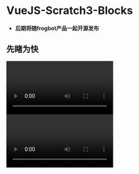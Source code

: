 # VueJS-Scratch3-Blocks
* **后期将随frogbot产品一起开源发布**
## 先睹为快
<video :src="$withBase('/img/vue/vue-scratch-1.mp4')" controls style="width:280px"></video>
<video :src="$withBase('/img/vue/vue-scratch-2.mp4')" controls style="width:280px"></video>
<br/>